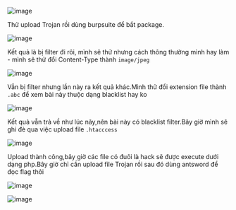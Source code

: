 ![image](https://github.com/Llam-a/BUUCTF/assets/115911041/53f2aaf2-cac8-426a-a3b6-4b4c3ff8426a)

Thử upload Trojan rồi dùng burpsuite để bắt package.

![image](https://github.com/Llam-a/BUUCTF/assets/115911041/fb908882-c036-4607-bdb6-b45264deeb2a)

Kết quả là bị filter đi rôi, mình sẽ thử nhưng cách thông thường mình hay làm - mình sẽ thử đổi Content-Type thành `image/jpeg`

![image](https://github.com/Llam-a/BUUCTF/assets/115911041/09e2446f-67f8-4e3a-9330-33af7b4d8b0c)

Vẫn bị filter nhưng lần này ra kết quả khác.Mình thử đổi extension file thành `.abc` để xem bài này thuộc dạng blacklist hay ko

![image](https://github.com/Llam-a/BUUCTF/assets/115911041/b7c37e4c-9fd4-4dec-a2ca-e04302a3898c)

Kết quả vẫn trả về như lúc nãy,nên bài này có blacklist filter.Bây giờ mình sẽ ghi đè qua việc upload file `.htacccess`

![image](https://github.com/Llam-a/BUUCTF/assets/115911041/1b311df2-3cef-44d9-b18b-6eb9e47d8345)

Upload thành công,bây giờ các file có đuôi là hack sẽ được execute dưới dạng php.Bây giờ chỉ cần upload file Trojan rồi sau đó dùng antsword để đọc flag thôi

![image](https://github.com/Llam-a/BUUCTF/assets/115911041/431bb1f2-dbc1-437c-b064-f64aebf2b2f4)


![image](https://github.com/Llam-a/BUUCTF/assets/115911041/f7024129-6a42-4721-befb-b8e76cae9072)

